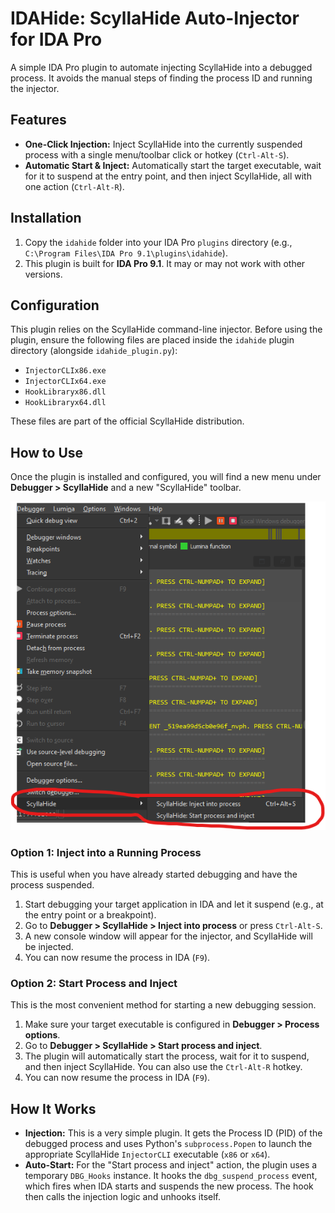 # IDAHide: ScyllaHide Auto-Injector for IDA Pro

A simple IDA Pro plugin to automate injecting ScyllaHide into a debugged process. It avoids the manual steps of finding the process ID and running the injector.

## Features

*   **One-Click Injection:** Inject ScyllaHide into the currently suspended process with a single menu/toolbar click or hotkey (`Ctrl-Alt-S`).
*   **Automatic Start & Inject:** Automatically start the target executable, wait for it to suspend at the entry point, and then inject ScyllaHide, all with one action (`Ctrl-Alt-R`).

## Installation

1.  Copy the `idahide` folder into your IDA Pro `plugins` directory (e.g., `C:\Program Files\IDA Pro 9.1\plugins\idahide`).
2.  This plugin is built for **IDA Pro 9.1**. It may or may not work with other versions.

## Configuration

This plugin relies on the ScyllaHide command-line injector. Before using the plugin, ensure the following files are placed inside the `idahide` plugin directory (alongside `idahide_plugin.py`):

*   `InjectorCLIx86.exe`
*   `InjectorCLIx64.exe`
*   `HookLibraryx86.dll`
*   `HookLibraryx64.dll`

These files are part of the official ScyllaHide distribution.

## How to Use

Once the plugin is installed and configured, you will find a new menu under **Debugger > ScyllaHide** and a new "ScyllaHide" toolbar.

![IDA Debugger Menu](readme.png)

### Option 1: Inject into a Running Process

This is useful when you have already started debugging and have the process suspended.

1.  Start debugging your target application in IDA and let it suspend (e.g., at the entry point or a breakpoint).
2.  Go to **Debugger > ScyllaHide > Inject into process** or press `Ctrl-Alt-S`.
3.  A new console window will appear for the injector, and ScyllaHide will be injected.
4.  You can now resume the process in IDA (`F9`).

### Option 2: Start Process and Inject

This is the most convenient method for starting a new debugging session.

1.  Make sure your target executable is configured in **Debugger > Process options**.
2.  Go to **Debugger > ScyllaHide > Start process and inject**.
3.  The plugin will automatically start the process, wait for it to suspend, and then inject ScyllaHide. You can also use the `Ctrl-Alt-R` hotkey.
4.  You can now resume the process in IDA (`F9`).

## How It Works

*   **Injection:** This is a very simple plugin. It gets the Process ID (PID) of the debugged process and uses Python's `subprocess.Popen` to launch the appropriate ScyllaHide `InjectorCLI` executable (`x86` or `x64`).
*   **Auto-Start:** For the "Start process and inject" action, the plugin uses a temporary `DBG_Hooks` instance. It hooks the `dbg_suspend_process` event, which fires when IDA starts and suspends the new process. The hook then calls the injection logic and unhooks itself.